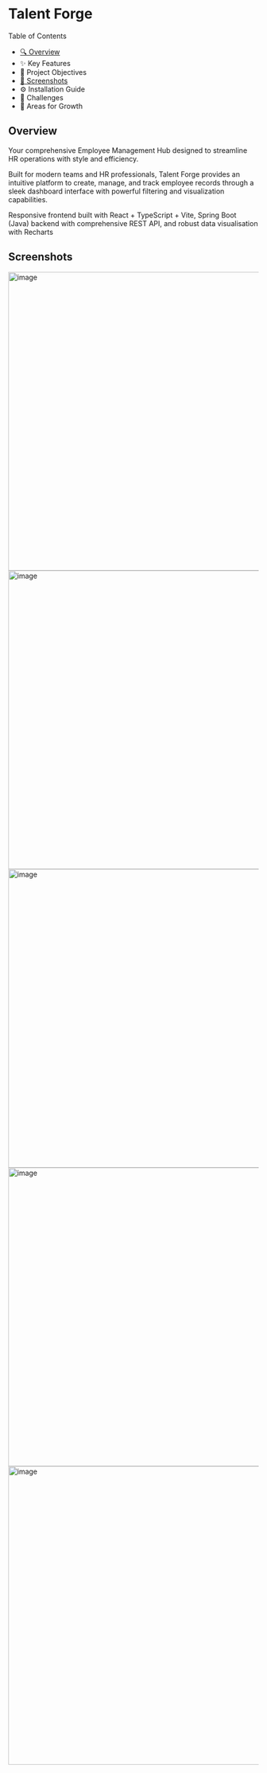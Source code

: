 # Talent Forge

Table of Contents
- [🔍 Overview](#Overview)
- ✨ Key Features
- 🎯 Project Objectives
- [📸 Screenshots](#Screenshots)
- ⚙️ Installation Guide
- 🧩 Challenges
- 🚀 Areas for Growth

## Overview
Your comprehensive Employee Management Hub designed to streamline HR operations with style and efficiency.

Built for modern teams and HR professionals, Talent Forge provides an intuitive platform to create, manage, and track employee records through a sleek dashboard interface with powerful filtering and visualization capabilities.

Responsive frontend built with React + TypeScript + Vite, Spring Boot (Java) backend with comprehensive REST API, and robust data visualisation with Recharts


## Screenshots
<img alt="image" src="https://github.com/user-attachments/assets/f4459f51-a97d-44fd-a861-642866377384" width="600"/>
<img alt="image" src="https://github.com/user-attachments/assets/d5a050bd-c8e5-4c6d-82cf-3f7c3e1e90b8" width="600"/>
<img alt="image" src="https://github.com/user-attachments/assets/95396021-60db-405e-a001-b676fd53dccb" width="600"/>
<img alt="image" src="https://github.com/user-attachments/assets/dd1aa0e1-8ed4-4c9b-b40e-269ea5904eae" width="600"/>
<img  alt="image" src="https://github.com/user-attachments/assets/49984714-8228-438c-a67f-5c90fef6f44c" width="600"/>

